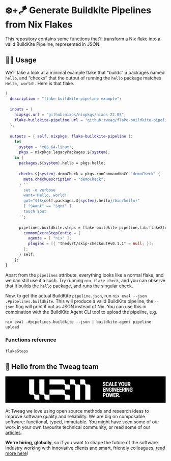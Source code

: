 # ❄️+🪁 Generate Buildkite Pipelines from Nix Flakes

This repository contains some functions that'll transform a Nix flake into a
valid BuildKite Pipeline, represented in JSON.

## 🧑‍💻 Usage

We'll take a look at a minimal example flake that “builds” a packages named
`hello`, and “checks” that the output of running the `hello` package matches
`Hello, world!`. Here is that flake.

```nix
{
  description = "flake-buildkite-pipeline example";

  inputs = {
    nixpkgs.url = "github:nixos/nixpkgs/nixos-22.05";
    flake-buildkite-pipeline.url = "github:tweag/flake-buildkite-pipeline";
  };

  outputs = { self, nixpkgs, flake-buildkite-pipeline }:
    let
      system = "x86_64-linux";
      pkgs = nixpkgs.legacyPackages.${system};
    in {
      packages.${system}.hello = pkgs.hello;

      checks.${system}.demoCheck = pkgs.runCommandNoCC "demoCheck" {
        meta.checkDescription = "demoCheck";
      } ''
        set -o verbose
        want='Hello, world!'
        got="$(${self.packages.${system}.hello}/bin/hello)"
        [ "$want" == "$got" ]
        touch $out
      '';

      pipelines.buildkite.steps = flake-buildkite-pipeline.lib.flakeSteps {
        commonExtraStepConfig = {
          agents = [ "nix" ];
          plugins = [{ "thedyrt/skip-checkout#v0.1.1" = null; }];
        };
      } self;
    };
}
```

Apart from the `pipelines` attribute, everything looks like a normal flake, and
we can still use it a such. Try running `nix flake check`, and you can observe
that it builds the `hello` package, and runs the singular check.

Now, to get the actual BuildKite `pipeline.json`, run `nix eval --json
.#pipelines.buildkite`. This will produce a valid BuildKite pipeline, the
`--json` flag will print it out as JSON instead of Nix. You can use this in
combination with the BuildKite Agent CLI tool to upload the pipeline, e.g.

```shell
nix eval .#pipelines.buildkite --json | buildkite-agent pipeline upload
```

### Functions reference

`flakeSteps` 

## 👋 Hello from the Tweag team

[![Scale your engineering power][banner]][website]

At Tweag we love using open source methods and research ideas to improve
software quality and reliability. We are big on composable software: functional,
typed, immutable. You might have seen some of our work in your own favourite
technical community, or read some of our [articles][blog].

**We're hiring, globally**, so if you want to shape the future of the software
industry working with innovative clients and smart, friendly colleagues, [read
more here][careers]!

[banner]: .github/profile/banner.jpg
[website]: https://tweag.io/
[blog]: https://tweag.io/blog
[careers]: https://tweag.io/careers
